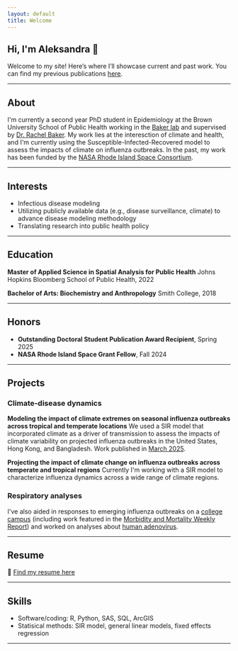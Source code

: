 ```yaml
---
layout: default
title: Welcome
---
```


<!-- SEO meta tags -->
<meta name="description" content="Aleksandra Stamper – researcher in climate, data science, and public health.">
<meta name="author" content="Aleksandra Stamper">

## Hi, I'm Aleksandra 👋

Welcome to my site! Here’s where I’ll showcase current and past work.
You can find my previous publications [here](https://scholar.google.com/citations?user=e10nsZ8AAAAJ&hl=en).

---
## About
I'm currently a second year PhD student in Epidemiology at the Brown University School of Public Health working in the [Baker lab](https://www.rachelelizabethbaker.com) and supervised by [Dr. Rachel Baker](https://vivo.brown.edu/display/rebaker). My work lies at the interesction of climate and health, and I'm currently using the Susceptible-Infected-Recovered model to assess the impacts of climate on influenza outbreaks. In the past, my work has been funded by the [NASA Rhode Island Space Consortium](https://sites.brown.edu/rispacegrant/).

---
## Interests
- Infectious disease modeling
- Utilizing publicly available data (e.g., disease surveillance, climate) to advance disease modeling methodology
- Translating research into public health policy

---
## Education
**Master of Applied Science in Spatial Analysis for Public Health**
Johns Hopkins Bloomberg School of Public Health, 2022

**Bachelor of Arts: Biochemistry and Anthropology**
Smith College, 2018

---
## Honors
- **Outstanding Doctoral Student Publication Award Recipient**, Spring 2025
- **NASA Rhode Island Space Grant Fellow**, Fall 2024

---
## Projects

### Climate-disease dynamics
**Modeling the impact of climate extremes on seasonal influenza outbreaks across tropical and temperate locations**
We used a SIR model that incorporated climate as a driver of transmission to assess the impacts of climate variability on projected influenza outbreaks in the United States, Hong Kong, and Bangladesh. Work published in [March 2025](https://agupubs.onlinelibrary.wiley.com/doi/full/10.1029/2024GH001138). 

**Projecting the impact of climate change on influenza outbreaks across temperate and tropical regions**
Currently I'm working with a SIR model to characterize influenza dynamics across a wide range of climate regions.

### Respiratory analyses
I've also aided in responses to emerging influenza outbreaks on a [college campus](https://onlinelibrary.wiley.com/doi/full/10.1111/irv.13151) (including work featured in the [Morbidity and Mortality Weekly Report](https://www.cdc.gov/mmwr/volumes/70/wr/mm7049e1.htm)) and worked on analyses about [human adenovirus](https://academic.oup.com/ofid/article/11/5/ofae192/7641318).

---
## Resume
📄 [Find my resume here](/assets/20250428_AStamper_CV.pdf)

---
## Skills
- Software/coding: R, Python, SAS, SQL, ArcGIS
- Statisical methods: SIR model, general linear models, fixed effects regression
  
---
